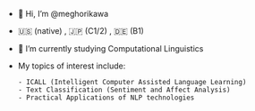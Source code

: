 - 👋 Hi, I’m @meghorikawa
- 🇺🇸 (native) , 🇯🇵 (C1/2) , 🇩🇪 (B1)
- :green_book: I’m currently studying Computational Linguistics
- My topics of interest include:
  
      - ICALL (Intelligent Computer Assisted Language Learning)
      - Text Classification (Sentiment and Affect Analysis)
      - Practical Applications of NLP technologies



<!---
meghorikawa/meghorikawa is a ✨ special ✨ repository because its `README.md` (this file) appears on your GitHub profile.
You can click the Preview link to take a look at your changes.
--->
